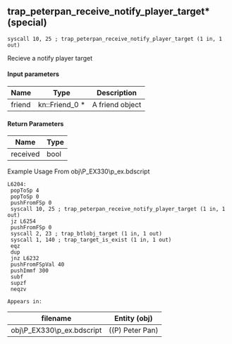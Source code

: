 ## trap_peterpan_receive_notify_player_target* (special)

`syscall 10, 25 ; trap_peterpan_receive_notify_player_target (1 in, 1 out)`

Recieve a notify player target

#### Input parameters
| Name | Type | Description
|------|------|------------
| friend   | kn::Friend_0 *   | A friend object


#### Return Parameters
| Name | Type
|------|-----
| received   | bool   
Example Usage From obj\P_EX330\p_ex.bdscript
```plaintext
L6204:
 popToSp 4
 popToSp 0
 pushFromFSp 0
 syscall 10, 25 ; trap_peterpan_receive_notify_player_target (1 in, 1 out)
 jz L6254
 pushFromFSp 0
 syscall 2, 23 ; trap_btlobj_target (1 in, 1 out)
 syscall 1, 140 ; trap_target_is_exist (1 in, 1 out)
 eqz 
 dup 
 jnz L6232
 pushFromFSpVal 40
 pushImmf 300
 subf 
 supzf 
 neqzv
```





	Appears in:
| filename | Entity (obj)
|----------|-------------
| obj\P_EX330\p_ex.bdscript       | ((P) Peter Pan)          



